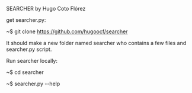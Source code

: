 SEARCHER
by Hugo Coto Flórez

get searcher.py:

~$  git clone https://github.com/hugoocf/searcher

It should make a new folder named searcher who contains a few files and searcher.py script.

Run searcher locally:

~$  cd searcher

~$  searcher.py --help
